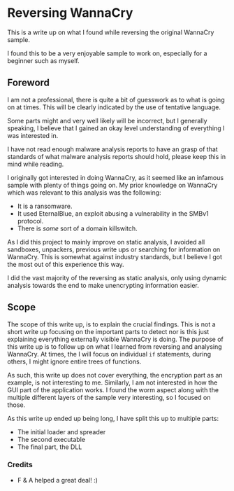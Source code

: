 # Reversing WannaCry

This is a write up on what I found while reversing the original WannaCry sample. 

I found this to be a very enjoyable sample to work on, especially for a beginner such as myself.

## Foreword
I am not a professional, there is quite a bit of guesswork as to what is going on at times. This will be clearly indicated by the use of tentative language.

Some parts might and very well likely will be incorrect, but I generally speaking, I believe that I gained an okay level understanding of everything I was interested in.

I have not read enough malware analysis reports to have an grasp of that standards of what malware analysis reports should hold, please keep this in mind while reading.

I originally got interested in doing WannaCry, as it seemed like an infamous sample with plenty of things going on.
My prior knowledge on WannaCry which was relevant to this analysis was the following:
- It is a ransomware.
- It used EternalBlue, an exploit abusing a vulnerability in the SMBv1 protocol.
- There is *some* sort of a domain killswitch.

As I did this project to mainly improve on static analysis, I avoided all sandboxes, unpackers, previous write ups or searching for information on WannaCry. This is somewhat against industry standards, but I believe I got the most out of this experience this way.

I did the vast majority of the reversing as static analysis, only using dynamic analysis towards the end to make unencrypting information easier.

## Scope
The scope of this write up, is to explain the crucial findings. This is not a short write up focusing on the important parts to detect nor is this just explaining everything externally visible WannaCry is doing. The purpose of this write up is to follow up on what I learned from reversing and analysing WannaCry. At times, the I will focus on individual `if` statements, during others, I might ignore entire trees of functions.

As such, this write up does not cover everything, the encryption part as an example, is not interesting to me. Similarly, I am not interested in how the GUI part of the application works. I found the worm aspect along with the multiple different layers of the sample very interesting, so I focused on those.

As this write up ended up being long, I have split this up to multiple parts:
- The initial loader and spreader
- The second executable
- The final part, the DLL

### Credits
- F & A helped a great deal! :)